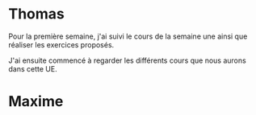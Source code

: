 # Thomas

Pour la première semaine, j'ai suivi le cours de la semaine une ainsi que réaliser les exercices proposés.

J'ai ensuite commencé à regarder les différents cours que nous aurons dans cette UE.

# Maxime

